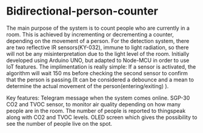 # Bidirectional-person-counter
The main purpose of the system is to count people who are currently in a room. This is achieved by incrementing or decrementing a counter, depending on the movement of a person. For the detection system, there are two reflective IR sensors(KY-032), immune to light radiation, so there will not be any misinterpretation due to the light level of the room. Initially developed using Arduino UNO, but adapted to Node-MCU in order to use IoT features.
The implimentation is really simple: If a sensor is activated, the algorithm will wait 150 ms before checking the second sensor to confirm that the person is passing.(It can be considered a debounce and a mean to determine the actual movement of the person(entering/exiting) ).

Key features:
Telegram message when the system comes online. 
SGP-30 CO2 and TVOC sensor, to monitor air quality depending on how many people are in the room.
The number of people is reported to thingspeak along with CO2 and TVOC levels.
OLED screen which gives the possibility to see the number of people live on the spot.
